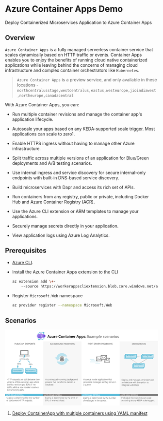 # Azure Container Apps Demo
Deploy Containerized Microservices Application to Azure Container Apps

## Overview

`Azure Container Apps` is a fully managed serverless container service that scales dynamically based on HTTP traffic or events. Container Apps enables you to enjoy the benefits of running cloud native containerized applications while leaving behind the concerns of managing cloud infrastructure and complex container orchestrators like `Kubernetes`.

>  `Azure Container Apps` is a preview service, and only available in these locations - `northcentralusstage,westcentralus,eastus,westeurope,jioindiawest,northeurope,canadacentral`

With Azure Container Apps, you can:

- Run multiple container revisions and manage the container app's application lifecycle.

- Autoscale your apps based on any KEDA-supported scale trigger. Most applications can scale to zero1.

- Enable HTTPS ingress without having to manage other Azure infrastructure.

- Split traffic across multiple versions of an application for Blue/Green deployments and A/B testing scenarios.

- Use internal ingress and service discovery for secure internal-only endpoints with built-in DNS-based service discovery.

- Build microservices with Dapr and access its rich set of APIs.

- Run containers from any registry, public or private, including Docker Hub and Azure Container Registry (ACR).

- Use the Azure CLI extension or ARM templates to manage your applications.

- Securely manage secrets directly in your application.

- View application logs using Azure Log Analytics.

## Prerequisites

- [Azure CLI](https://docs.microsoft.com/en-us/cli/azure/install-azure-cli).
- Install the Azure Container Apps extension to the CLI
    ```sh
    az extension add \+-
        --source https://workerappscliextension.blob.core.windows.net/azure-cli-extension/containerapp-0.2.0-py2.py3-none-any.whl
    ```
- Register `Microsoft.Web` namespace

    ```sh
    az provider register --namespace Microsoft.Web
    ```

## Scenarios

![Azure Container Apps Example Scenarios](/docs/img/azure-container-apps-example-scenarios.png)

1. [Deploy ContainerApp with multiple containers using YAML manifest](docs/deploy-containerapp-with-multiple-containers-yaml.md)
